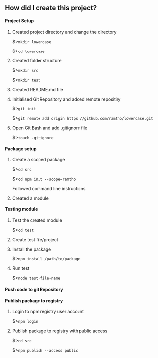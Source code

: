 ## How did I create this project?

#### Project Setup
1. Created project directory and change the directory


    $>`mkdir lowercase`


    $>`cd lowercase`
2. Created folder structure


    $>`mkdir src`


    $>`mkdir test`
3. Created README.md file
4. Initialised Git Repository and added remote repositiry


    $>`git init`


    $>`git remote add origin https://github.com/ramtho/lowercase.git`
5. Open Git Bash and add .gitignore file


    $>`touch .gitignore`

#### Package setup
1. Create a scoped package


    $>`cd src`


    $>`cd npm init --scope=ramtho`


    Followed command line instructions
2. Created a module

#### Testing module
1. Test the created module


    $>`cd test`
2. Create test file/project
3. Install the package


    $>`npm install /path/to/package`
4. Run test


    $>`node test-file-name`

#### Push code to git Repository
#### Publish package to registry
1. Login to npm registry user account


    $>`npm login`
2. Publish package to registry with public access


    $>`cd src`
    

    $>`npm publish --access public`
